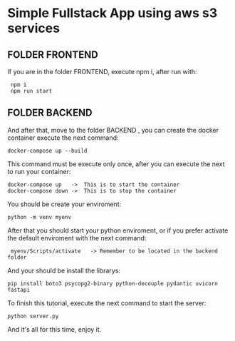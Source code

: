 # Simple Fullstack App using aws s3 services

## FOLDER FRONTEND

If you are in the folder FRONTEND, execute npm i, after run with:

```
 npm i
 npm run start
```
## FOLDER BACKEND
And after that, move to the folder BACKEND , you can create the docker container execute the next command:

```
docker-compose up --build
```

This command must be execute only once, after you can execute the next to run your container:

```
docker-compose up   ->  This is to start the container
docker-compose down ->  This is to stop the container
```
You should be create your enviroment:
```
python -m venv myenv
```
After that you should start your python enviroment, or if you prefer activate the default enviroment with the next command:

```
 myenv/Scripts/activate   -> Remember to be located in the backend folder
```
And your should be install the librarys:
```
pip install boto3 psycopg2-binary python-decouple pydantic uvicorn fastapi

```
To finish this tutorial, execute the next command to start the server:

```
python server.py
```

And it's all for this time, enjoy it.
